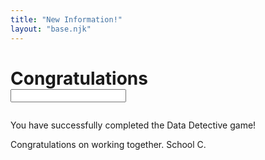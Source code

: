```yaml
---
title: "New Information!"
layout: "base.njk"
---
```


# Congratulations <form  id="myForm" class="dib"><input name="fullName" type="text" class="readonly" readonly=""></form>


<div class="grid grid-md-2 two-column-md">
  <div class="mb1 grid-column-2">
  <script src="/js/lottie-player.js"></script>

<lottie-player autoplay loop mode="normal" src="/js/53882-distance-education.json" style="width: 50vh"> </lottie-player>
  </div>

  <div class="grid-column-1">

You have successfully completed the Data Detective game!


Congratulations on working together. School C.

<!-- School X has been identified as the place where the outbreak is most likely to hit next. Resources will be directed etc.

Recap of main issues – why data sharing is important, how data are shared. We could include a video of researcher(s) describing how they use data in their job, equating the stages of the game to how it works in real life…

Evaluation  - a few tick box questions, plus free text box for comments

Option to now play the game again as the other team. NB the final outcome will always be the same, but this would reiterate how the other team’s data used different IDs, and initially came up with the wrong answer when using just their own data.
 -->




<script type="text/javascript">
    window.onload = function () {
    let form = document.getElementById("myForm");
    let inputs = form.children;
    for (let i = 0; i < inputs.length; i++) {
        let el = inputs[i];
        if (el.tagName.toLowerCase() != "input" || el.attributes["type"].value != "text") {
            continue
        }
        let cachedVal = localStorage.getItem(el.attributes["name"].value)
        if (cachedVal != null) {
            el.value = cachedVal;
        }
    }
}


function clearCache() {
    localStorage.clear()
}

  </script>

<!--<a class="btn" href="/environment5">Work with the other team</a>-->

</div>
